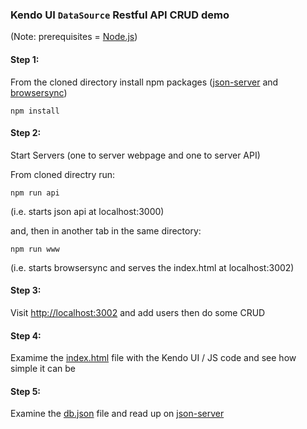 ### Kendo UI `DataSource` Restful API CRUD demo

(Note: prerequisites = [Node.js](https://nodejs.org/download/))

#### Step 1: 

From the cloned directory install npm packages ([json-server](https://github.com/typicode/json-server) and [browsersync](http://www.browsersync.io/))

```
npm install
```

#### Step 2: 

Start Servers (one to server webpage and one to server API) 

From cloned directry run:

```
npm run api
```

(i.e. starts json api at localhost:3000)

and, then in another tab in the same directory:

```
npm run www 
```
(i.e. starts browsersync and serves the index.html at localhost:3002)

#### Step 3: 

Visit [http://localhost:3002](http://localhost:3002) and add users then do some CRUD

#### Step 4: 

Examime the [index.html](index.html) file with the Kendo UI / JS code and see how simple it can be

#### Step 5: 

Examine the [db.json](db.json) file and read up on [json-server](https://github.com/typicode/json-server)
